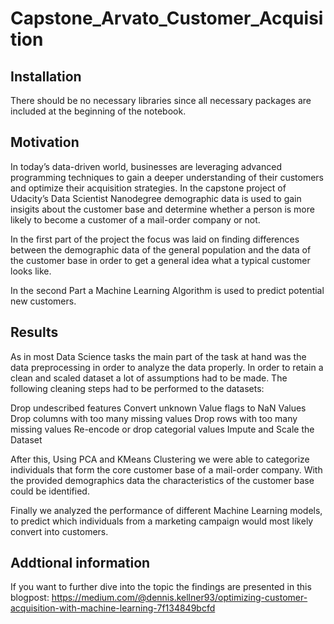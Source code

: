 # Capstone_Arvato_Customer_Acquisition

## Installation

There should be no necessary libraries since all necessary packages are included at the beginning of the notebook.

## Motivation

In today’s data-driven world, businesses are leveraging advanced programming techniques to gain a deeper understanding of their customers and optimize their acquisition strategies.
In the capstone project of Udacity’s Data Scientist Nanodegree demographic data is used to gain insigits about the customer base and determine whether a person is more likely to become a customer of a mail-order company or not.

In the first part of the project the focus was laid on finding differences between the demographic data of the general population and the data of the customer base in order to get a general idea what a typical customer looks like.

In the second Part a Machine Learning Algorithm is used to predict potential new customers.

## Results

As in most Data Science tasks the main part of the task at hand was the data preprocessing in order to analyze the data properly. In order to retain a clean and scaled dataset a lot of assumptions had to be made. 
The following cleaning steps had to be performed to the datasets:

Drop undescribed features
Convert unknown Value flags to NaN Values
Drop columns with too many missing values
Drop rows with too many missing values
Re-encode or drop categorial values
Impute and Scale the Dataset

After this, Using PCA and KMeans Clustering we were able to categorize individuals that form the core customer base of a mail-order company. 
With the provided demographics data the characteristics of the customer base could be identified.

Finally we analyzed the performance of different Machine Learning models, to predict which individuals from a marketing campaign would most likely convert into customers.

## Addtional information

If you want to further dive into the topic the findings are presented in this blogpost:
https://medium.com/@dennis.kellner93/optimizing-customer-acquisition-with-machine-learning-7f134849bcfd

